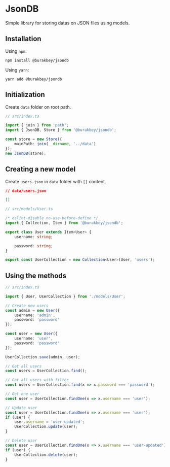 # JsonDB

Simple library for storing datas on JSON files using models.

## Installation

Using `npm`:

```
npm install @burakbey/jsondb
```

Using `yarn`:

```
yarn add @burakbey/jsondb
```

## Initialization

Create `data` folder on root path.

```ts
// src/index.ts

import { join } from 'path';
import { JsonDB, Store } from '@burakbey/jsondb';

const store = new Store({
    mainPath: join(__dirname, '../data')
});
new JsonDB(store);
```

## Creating a new model

Create `users.json` in `data` folder with `[]` content.

```json
// data/users.json

[]
```

```ts
// src/models/User.ts

/* eslint-disable no-use-before-define */
import { Collection, Item } from '@burakbey/jsondb';

export class User extends Item<User> {
    username: string;

    password: string;
}

export const UserCollection = new Collection<User>(User, 'users');
```

## Using the methods

```ts
// src/index.ts

import { User, UserCollection } from './models/User';

// Create new users
const admin = new User({
    username: 'admin',
    password: 'password'
});

const user = new User({
    username: 'user',
    password: 'password'
});

UserCollection.save(admin, user);

// Get all users
const users = UserCollection.find();

// Get all users with filter
const users = UserCollection.find(x => x.password === 'password');

// Get one user
const user = UserCollection.findOne(x => x.username === 'user');

// Update user
const user = UserCollection.findOne(x => x.username === 'user');
if (user) {
    user.username = 'user-updated';
    UserCollection.update(user);
}

// Delete user
const user = UserCollection.findOne(x => x.username === 'user-updated');
if (user) {
    UserCollection.delete(user);
}
```
